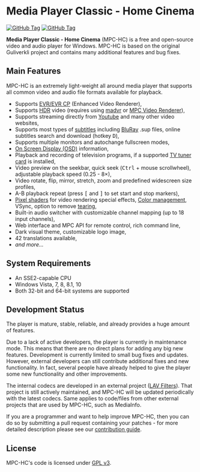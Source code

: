 # Media Player Classic - Home Cinema
[![GitHub Tag](https://img.shields.io/github/v/release/clsid2/mpc-hc?label=Latest+release)](https://github.com/clsid2/mpc-hc/releases/latest)
[![GitHub Tag](https://img.shields.io/github/v/release/clsid2/mpc-hc?include_prereleases&label=Pre-release)](https://github.com/clsid2/mpc-hc/releases)

**Media Player Classic - Home Cinema** (MPC-HC) is a free and open-source video and audio player for Windows. MPC-HC is based on the original Guliverkli project and contains many additional features and bug fixes.

## Main Features

MPC-HC is an extremely light-weight all around media player that supports all common video and audio file formats available for playback. 

*  Supports [EVR/EVR CP](https://en.wikipedia.org/wiki/Media_Foundation#Enhanced_Video_Renderer) (Enhanced Video Renderer),
*  Supports [HDR](https://en.wikipedia.org/wiki/High-dynamic-range_video) video (requires using [madvr](http://forum.doom9.org/showthread.php?t=146228) or [MPC Video Renderer](https://github.com/Aleksoid1978/VideoRenderer/releases)),
* Supports streaming directly from [Youtube](https://youtube.com/) and many other video websites,
* Supports most types of [subtitles](https://en.wikipedia.org/wiki/Subtitle_%28captioning%29#Subtitle_formats) including [BluRay](https://en.wikipedia.org/wiki/Blu-ray_Disc) .sup files, online subtitles search and download (hotkey <kbd>D</kbd>),
* Supports multiple monitors and autochange fullscreen modes,
* [On Screen Display (OSD)](https://en.wikipedia.org/wiki/On-screen_display) information,
* Playback and recording of television programs, if a supported [TV tuner card](https://en.wikipedia.org/wiki/TV_tuner_card) is installed,
* Video preview on the seekbar, quick seek (<kbd>Ctrl</kbd> + mouse scrollwheel), adjustable playback speed (0.25 - 8×),
* Video rotate, flip, mirror, stretch, zoom and predefined widescreen size profiles,
* A-B playback repeat  (press <kbd>[</kbd> and <kbd>]</kbd> to set start and stop markers),
* [Pixel shaders](https://en.wikipedia.org/wiki/Shader#Pixel_shaders) for video rendering special effects, [Color management](https://en.wikipedia.org/wiki/Color_management), VSync, option to remove [tearing](https://en.wikipedia.org/wiki/Screen_tearing),
* Built-in audio switcher with customizable channel mapping (up to 18 input channels),
* Web interface and MPC API for remote control, rich command line,
* Dark visual theme, customizable logo image,
* 42 translations available,
* _and more..._

## System Requirements

* An SSE2-capable CPU
* Windows Vista, 7, 8, 8.1, 10
* Both 32-bit and 64-bit systems are supported

## Development Status

The player is mature, stable, reliable, and already provides a huge amount of features.

Due to a lack of active developers, the player is currently in maintenance mode. This means that there are no direct plans for adding any big new features. Development is currently limited to small bug fixes and updates. However, external developers can still contribute additional fixes and new functionality. In fact, several people have already helped to give the player some new functionality and other improvements.

The internal codecs are developed in an external project ([LAV Filters](https://github.com/Nevcairiel/LAVFilters)). That project is still actively maintained, and MPC-HC will be updated periodically with the latest codecs. Same applies to code/files from other external projects that are used by MPC-HC, such as MediaInfo.

If you are a programmer and want to help improve MPC-HC, then you can do so by submitting a pull request containing your patches - for more detailed description please see our [contribution guide](CONTRIBUTING.md).

## License

MPC-HC's code is licensed under [GPL v3](/COPYING.txt).
